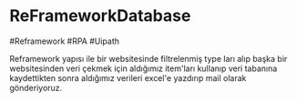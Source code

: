 # ReFrameworkDatabase

 #Reframework #RPA #Uipath
 
Reframework yapısı ile bir websitesinde filtrelenmiş type ları alıp başka bir websitesinden veri çekmek için aldığımız item'ları kullanıp veri tabanına kaydettikten sonra aldığımız verileri excel'e yazdırıp mail olarak gönderiyoruz.

